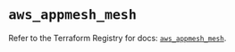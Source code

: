 # `aws_appmesh_mesh`

Refer to the Terraform Registry for docs: [`aws_appmesh_mesh`](https://registry.terraform.io/providers/hashicorp/aws/5.42.0/docs/resources/appmesh_mesh).
